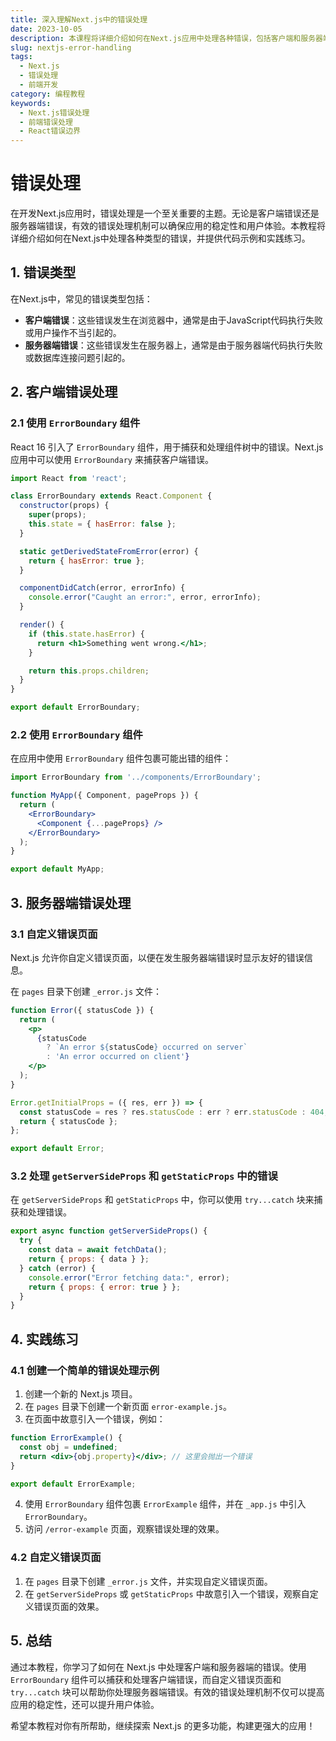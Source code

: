 ```yaml
---
title: 深入理解Next.js中的错误处理
date: 2023-10-05
description: 本课程将详细介绍如何在Next.js应用中处理各种错误，包括客户端和服务器端的错误处理策略。
slug: nextjs-error-handling
tags:
  - Next.js
  - 错误处理
  - 前端开发
category: 编程教程
keywords:
  - Next.js错误处理
  - 前端错误处理
  - React错误边界
---
```


# 错误处理

在开发Next.js应用时，错误处理是一个至关重要的主题。无论是客户端错误还是服务器端错误，有效的错误处理机制可以确保应用的稳定性和用户体验。本教程将详细介绍如何在Next.js中处理各种类型的错误，并提供代码示例和实践练习。

## 1. 错误类型

在Next.js中，常见的错误类型包括：

- **客户端错误**：这些错误发生在浏览器中，通常是由于JavaScript代码执行失败或用户操作不当引起的。
- **服务器端错误**：这些错误发生在服务器上，通常是由于服务器端代码执行失败或数据库连接问题引起的。

## 2. 客户端错误处理

### 2.1 使用 `ErrorBoundary` 组件

React 16 引入了 `ErrorBoundary` 组件，用于捕获和处理组件树中的错误。Next.js 应用中可以使用 `ErrorBoundary` 来捕获客户端错误。

```jsx
import React from 'react';

class ErrorBoundary extends React.Component {
  constructor(props) {
    super(props);
    this.state = { hasError: false };
  }

  static getDerivedStateFromError(error) {
    return { hasError: true };
  }

  componentDidCatch(error, errorInfo) {
    console.error("Caught an error:", error, errorInfo);
  }

  render() {
    if (this.state.hasError) {
      return <h1>Something went wrong.</h1>;
    }

    return this.props.children;
  }
}

export default ErrorBoundary;
```

### 2.2 使用 `ErrorBoundary` 组件

在应用中使用 `ErrorBoundary` 组件包裹可能出错的组件：

```jsx
import ErrorBoundary from '../components/ErrorBoundary';

function MyApp({ Component, pageProps }) {
  return (
    <ErrorBoundary>
      <Component {...pageProps} />
    </ErrorBoundary>
  );
}

export default MyApp;
```

## 3. 服务器端错误处理

### 3.1 自定义错误页面

Next.js 允许你自定义错误页面，以便在发生服务器端错误时显示友好的错误信息。

在 `pages` 目录下创建 `_error.js` 文件：

```jsx
function Error({ statusCode }) {
  return (
    <p>
      {statusCode
        ? `An error ${statusCode} occurred on server`
        : 'An error occurred on client'}
    </p>
  );
}

Error.getInitialProps = ({ res, err }) => {
  const statusCode = res ? res.statusCode : err ? err.statusCode : 404;
  return { statusCode };
};

export default Error;
```

### 3.2 处理 `getServerSideProps` 和 `getStaticProps` 中的错误

在 `getServerSideProps` 和 `getStaticProps` 中，你可以使用 `try...catch` 块来捕获和处理错误。

```jsx
export async function getServerSideProps() {
  try {
    const data = await fetchData();
    return { props: { data } };
  } catch (error) {
    console.error("Error fetching data:", error);
    return { props: { error: true } };
  }
}
```

## 4. 实践练习

### 4.1 创建一个简单的错误处理示例

1. 创建一个新的 Next.js 项目。
2. 在 `pages` 目录下创建一个新页面 `error-example.js`。
3. 在页面中故意引入一个错误，例如：

```jsx
function ErrorExample() {
  const obj = undefined;
  return <div>{obj.property}</div>; // 这里会抛出一个错误
}

export default ErrorExample;
```

4. 使用 `ErrorBoundary` 组件包裹 `ErrorExample` 组件，并在 `_app.js` 中引入 `ErrorBoundary`。
5. 访问 `/error-example` 页面，观察错误处理的效果。

### 4.2 自定义错误页面

1. 在 `pages` 目录下创建 `_error.js` 文件，并实现自定义错误页面。
2. 在 `getServerSideProps` 或 `getStaticProps` 中故意引入一个错误，观察自定义错误页面的效果。

## 5. 总结

通过本教程，你学习了如何在 Next.js 中处理客户端和服务器端的错误。使用 `ErrorBoundary` 组件可以捕获和处理客户端错误，而自定义错误页面和 `try...catch` 块可以帮助你处理服务器端错误。有效的错误处理机制不仅可以提高应用的稳定性，还可以提升用户体验。

希望本教程对你有所帮助，继续探索 Next.js 的更多功能，构建更强大的应用！